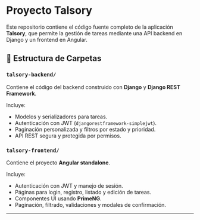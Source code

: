 # Proyecto Talsory

Este repositorio contiene el código fuente completo de la aplicación **Talsory**, que permite la gestión de tareas mediante una API backend en Django y un frontend en Angular.

## 📁 Estructura de Carpetas

### `talsory-backend/`
Contiene el código del backend construido con **Django** y **Django REST Framework**.

Incluye:
- Modelos y serializadores para tareas.
- Autenticación con JWT (`djangorestframework-simplejwt`).
- Paginación personalizada y filtros por estado y prioridad.
- API REST segura y protegida por permisos.

### `talsory-frontend/`
Contiene el proyecto **Angular standalone**.

Incluye:
- Autenticación con JWT y manejo de sesión.
- Páginas para login, registro, listado y edición de tareas.
- Componentes UI usando **PrimeNG**.
- Paginación, filtrado, validaciones y modales de confirmación.

---
